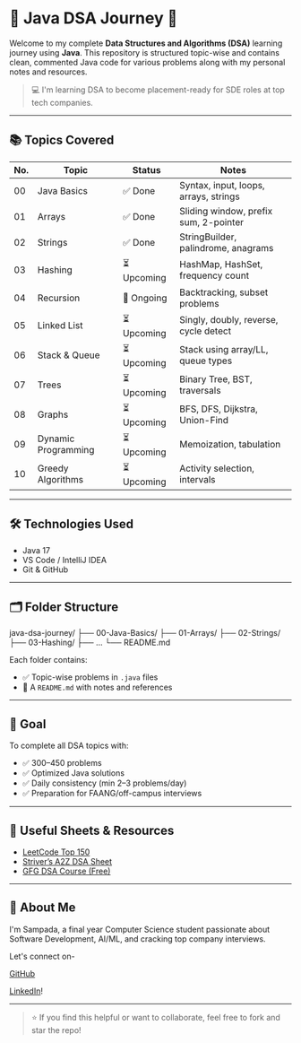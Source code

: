 # 📘 Java DSA Journey 🚀

Welcome to my complete **Data Structures and Algorithms (DSA)** learning journey using **Java**. This repository is structured topic-wise and contains clean, commented Java code for various problems along with my personal notes and resources.

> 💻 I'm learning DSA to become placement-ready for SDE roles at top tech companies.

---

## 📚 Topics Covered

| No. | Topic               | Status   | Notes |
|-----|---------------------|----------|-------|
| 00  | Java Basics         | ✅ Done   | Syntax, input, loops, arrays, strings |
| 01  | Arrays              | ✅ Done | Sliding window, prefix sum, 2-pointer |
| 02  | Strings             | ✅ Done | StringBuilder, palindrome, anagrams |
| 03  | Hashing             | ⏳ Upcoming | HashMap, HashSet, frequency count |
| 04  | Recursion           | 🚧 Ongoing | Backtracking, subset problems |
| 05  | Linked List         | ⏳ Upcoming | Singly, doubly, reverse, cycle detect |
| 06  | Stack & Queue       | ⏳ Upcoming | Stack using array/LL, queue types |
| 07  | Trees               | ⏳ Upcoming | Binary Tree, BST, traversals |
| 08  | Graphs              | ⏳ Upcoming | BFS, DFS, Dijkstra, Union-Find |
| 09  | Dynamic Programming | ⏳ Upcoming | Memoization, tabulation |
| 10  | Greedy Algorithms   | ⏳ Upcoming | Activity selection, intervals |

---

## 🛠 Technologies Used

- Java 17
- VS Code / IntelliJ IDEA
- Git & GitHub

---

## 🗂 Folder Structure

java-dsa-journey/
├── 00-Java-Basics/
├── 01-Arrays/
├── 02-Strings/
├── 03-Hashing/
├── ...
└── README.md


Each folder contains:
- ✅ Topic-wise problems in `.java` files
- 🧾 A `README.md` with notes and references

---

## 📅 Goal

To complete all DSA topics with:
- ✅ 300–450 problems
- ✅ Optimized Java solutions
- ✅ Daily consistency (min 2–3 problems/day)
- ✅ Preparation for FAANG/off-campus interviews

---

## 📌 Useful Sheets & Resources

- [LeetCode Top 150](https://leetcode.com/list/xi4ci4ig/)  
- [Striver’s A2Z DSA Sheet](https://takeuforward.org/interviews/strivers-sde-sheet-top-coding-interview-problems/)  
- [GFG DSA Course (Free)](https://practice.geeksforgeeks.org/courses/dsa-self-paced)

---

## 🧠 About Me

I'm Sampada, a final year Computer Science student passionate about Software Development, AI/ML, and cracking top company interviews.

Let's connect on-

[GitHub](https://github.com/sampada-dubey) 

[LinkedIn](https://linkedin.com/in/sampada-dubey1403)!

---

> ⭐ If you find this helpful or want to collaborate, feel free to fork and star the repo!
